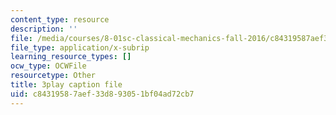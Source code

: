 ```yaml
---
content_type: resource
description: ''
file: /media/courses/8-01sc-classical-mechanics-fall-2016/c84319587aef33d893051bf04ad72cb7_w7z_z-lucyU.srt
file_type: application/x-subrip
learning_resource_types: []
ocw_type: OCWFile
resourcetype: Other
title: 3play caption file
uid: c8431958-7aef-33d8-9305-1bf04ad72cb7
---
```

